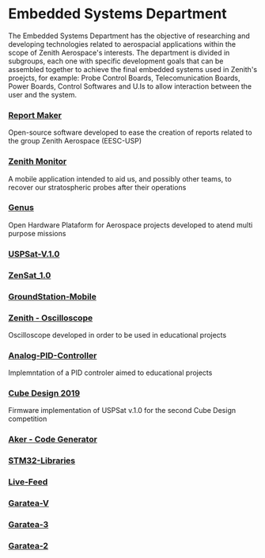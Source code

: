 # Embedded Systems Department
The Embedded Systems Department has the objective of researching and developing technologies related to aerospacial applications within the scope of Zenith Aerospace's interests.
The department is divided in subgroups, each one with specific development goals that can be assembled together to achieve the final embedded systems used in Zenith's proejcts, for example: Probe Control Boards, Telecomunication Boards, Power Boards, Control Softwares and U.Is to allow interaction between the user and the system.


### [Report Maker](https://github.com/zenitheesc/Report_Maker/wiki)
Open-source software developed to ease the creation of reports related to the group Zenith Aerospace (EESC-USP)
 
 
### [Zenith Monitor](https://github.com/zenitheesc/Zenith-Monitor/wiki)
A mobile application intended to aid us,  and possibly other teams, to recover our stratospheric probes after their operations

### [Genus](https://github.com/zenitheesc/Genus/wiki)
Open Hardware Plataform for Aerospace projects developed to atend multi purpose missions

### [USPSat-V.1.0](https://github.com/zenitheesc/USPSat-v.1.0/wiki)


### [ZenSat_1.0](https://github.com/zenitheesc/ZenSat_1.0/wiki)



### [GroundStation-Mobile](https://github.com/zenitheesc/GroundStation-Mobile/wiki)


### [Zenith - Oscilloscope](https://github.com/zenitheesc/Zenith-Osciloscope/wiki)
Oscilloscope developed in order to be used in educational projects


### [Analog-PID-Controller](https://github.com/zenitheesc/Analog-PID-Controller/wiki)
Implemntation of a PID controler aimed to educational projects


### [Cube Design 2019](https://github.com/zenitheesc/CubeDesign-2019/wiki)
Firmware implementation of USPSat v.1.0 for the second Cube Design competition


### [Aker - Code Generator](https://github.com/zenitheesc/Aker/wiki)

### [STM32-Libraries]()

### [Live-Feed](https://github.com/zenitheesc/livefeed/wiki)

### [Garatea-V](https://github.com/zenitheesc/Garatea-V/wiki)

### [Garatea-3](https://github.com/zenitheesc/garatea3/wiki)

### [Garatea-2](https://github.com/zenitheesc/garatea2/wiki)


